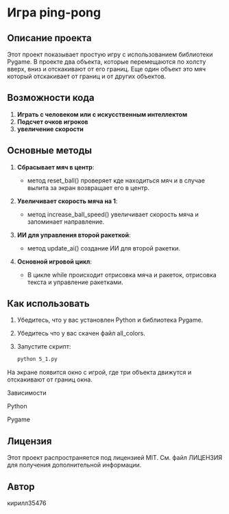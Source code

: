 # Игра ping-pong

## Описание проекта

Этот проект показывает простую игру с использованием библиотеки Pygame. В проекте два объекта, которые перемещаются по холсту вверх, вниз и отскакивают от его границ. Еще один объект это мяч который отскакивает от границ и от других объектов.

## Возможности кода

1. **Играть с человеком или с искусственным интеллектом**
2. **Подсчет очков игроков**
3. **увеличение скорости**

## Основные методы

1. **Сбрасывает мяч в центр**:
    - метод reset_ball() проверяет кде находиться мяч и в случае вылита за экран возвращает его в центр.

2. **Увеличивает скорость мяча на 1**:
    - метод increase_ball_speed() увеличивает скорость мяча и запоминает направление.

3. **ИИ для управления второй ракеткой**:
    - метод update_ai() создание ИИ для второй ракетки.

4. **Основной игровой цикл**:
    - В цикле while происходит отрисовка мяча и ракеток, отрисовка текста и управление ракетками.

## Как использовать

1. Убедитесь, что у вас установлен Python и библиотека Pygame.
2. Убедитесь что у вас скачен файл all_colors.
3. Запустите скрипт:

   ```bash
   python 5_1.py
На экране появится окно с игрой, где три объекта движутся и отскакивают от границ окна.

Зависимости

Python

Pygame



## Лицензия

Этот проект распространяется под лицензией MIT. См. файл ЛИЦЕНЗИЯ для получения дополнительной информации.

## Автор

кирилл35476
